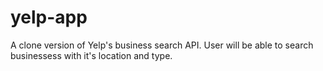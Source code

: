 # yelp-app

A clone version of Yelp's business search API. User will be able to search businessess with it's location and type.
